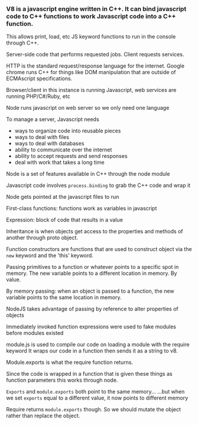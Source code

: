 ### V8 is a javascript engine written in C++. It can bind javascript code to C++ functions to work Javascript code into a C++ function.
This allows print, load, etc JS keyword functions to run in the console through C++.

Server-side code that performs requested jobs. Client requests services.

HTTP is the standard request/response language for the internet.
Google chrome runs C++ for things like DOM manipulation that are outside of ECMAscript specifications.

Browser/client in this instance is running Javascript, web services are running PHP/C#/Ruby, etc

Node runs javascript on web server so we only need one language

To manage a server, Javascript needs 
* ways to organize code into reusable pieces
* ways to deal with files
* ways to deal with databases
* ability to communicate over the internet
* ability to accept requests and send responses
* deal with work that takes a long time

Node is a set of features available in C++ through the node module

Javascript code involves `process.binding` to grab the C++ code and wrap it

Node gets pointed at the javascript files to run

First-class functions: functions work as variables in javascript

Expression: block of code that results in a value

Inheritance is when objects get access to the properties and methods of another through proto object.

Function constructors are functions that are used to construct object via the `new` keyword and the 'this' keyword.

Passing primitives to a function or whatever points to a specific spot in memory. The new variable points to a different location in memory. By value.

By memory passing: when an object is passed to a function, the new variable points to the same location in memory.

NodeJS  takes advantage of passing by reference to alter properties of objects

Immediately invoked function expressions were used to fake modules before modules existed

module.js is used to compile our code on loading a module with the require keyword
It wraps our code in a function then sends it as a string to v8.

Module.exports is what the require function returns.

Since the code is wrapped in a function that is given these things as function parameters this works through node.

`Exports` and `module.exports` both point to the same memory...
...but when we set `exports` equal to a different value, it now points to different memory

Require returns `module.exports` though. So we should mutate the object rather than replace the object.


